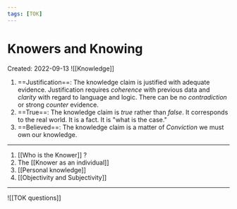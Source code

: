 ```yaml
---
tags: [TOK] 
---
```

# Knowers and Knowing
Created: 2022-09-13
![[Knowledge]] 

1. ==Justification==: The knowledge claim is justified with adequate evidence. Justification requires *coherence* with previous data and *clarity* with regard to language and logic. There can be no *contradiction* or strong *counter* evidence.
2. ==True==: The knowledge claim is *true* rather than *false*. It corresponds to the real world. It is a fact. It is "what is the case."
3. ==Believed==: The knowledge claim is a matter of *Conviction* we must own our knowledge.
---
1. [[Who is the Knower]] ?
2. The [[Knower as an individual]]
3. [[Personal knowledge]]
4. [[Objectivity and Subjectivity]]
***

![[TOK questions]]

